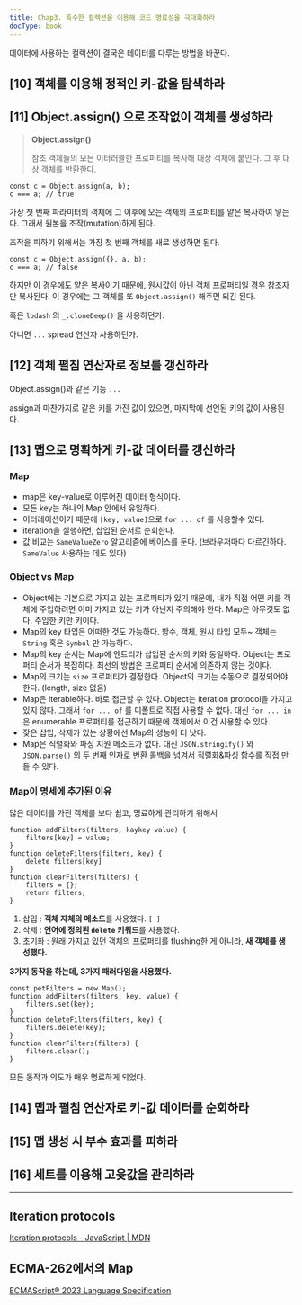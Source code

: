 ```yaml
---
title: Chap3. 특수한 컬렉션을 이용해 코드 명료성을 극대화하라
docType: book
---
```




데이터에 사용하는 컬렉션이 결국은 데이터를 다루는 방법을 바꾼다.

## [10] 객체를 이용해 정적인 키-값을 탐색하라

## [11] Object.assign() 으로 조작없이 객체를 생성하라

> **Object.assign()**
> 
> 
> 참조 객체들의 모든 이터러블한 프로퍼티를 복사해 대상 객체에 붙인다. 그 후 대상 객체를 반환한다.
> 

```tsx
const c = Object.assign(a, b);
c === a; // true
```

가장 첫 번째 파라미터의 객체에 그 이후에 오는 객체의 프로퍼티를 얕은 복사하여 넣는다.
그래서 원본을 조작(mutation)하게 된다.

조작을 피하기 위해서는 가장 첫 번째 객체를 새로 생성하면 된다.

```tsx
const c = Object.assign({}, a, b);
c === a; // false
```

하지만 이 경우에도 얕은 복사이기 때문에, 원시값이 아닌 객체 프로퍼티일 경우 참조자만 복사된다.
이 경우에는 그 객체를 또 `Object.assign()` 해주면 되긴 된다.

혹은 `lodash` 의 `_.cloneDeep()` 을 사용하던가.

아니면 `...` spread 연산자 사용하던가.

## [12] 객체 펼침 연산자로 정보를 갱신하라

Object.assign()과 같은 기능 `...`

assign과 마찬가지로 같은 키를 가진 값이 있으면, 마지막에 선언된 키의 값이 사용된다.

## [13] 맵으로 명확하게 키-값 데이터를 갱신하라

### Map

- map은 key-value로 이루어진 데이터 형식이다.
- 모든 key는 하나의 Map 안에서 유일하다.
- 이터레이션이기 때문에 `[key, value]`으로 `for ... of` 를 사용할수 있다.
- iteration을 실행하면, 삽입된 순서로 순회한다.
- 값 비교는 `SameValueZero` 알고리즘에 베이스를 둔다. (브라우저마다 다르긴하다. `SameValue` 사용하는 데도 있다)

### Object vs Map

- Object에는 기본으로 가지고 있는 프로퍼티가 있기 때문에, 내가 직접 어떤 키를 객체에 주입하려면 이미 가지고 있는 키가 아닌지 주의해야 한다.
Map은 아무것도 없다. 주입한 키만 키이다.
- Map의 key 타입은 어떠한 것도 가능하다. 함수, 객체, 원시 타입 모두~
객체는 `String` 혹은 `Symbol` 만 가능하다.
- Map의 key 순서는 Map에 엔트리가 삽입된 순서의 키와 동일하다.
Object는 프로퍼티 순서가 복잡하다. 최선의 방법은 프로퍼티 순서에 의존하지 않는 것이다.
- Map의 크기는 `size` 프로퍼티가 결정한다.
Object의 크기는 수동으로 결정되어야 한다. (length, size 없음)
- Map은 iterable하다. 바로 접근할 수 있다.
Object는 iteration protocol을 가지고 있지 않다. 그래서 `for ... of` 를 디폴트로 직접 사용할 수 없다. 대신 `for ... in` 은 enumerable 프로퍼티를 접근하기 때문에 객체에서 이건 사용할 수 있다.
- 잦은 삽입, 삭제가 있는 상황에선 Map의 성능이 더 낫다.
- Map은 직렬화와 파싱 지원 메소드가 없다. 대신 `JSON.stringify()` 와 `JSON.parse()` 의 두 번째 인자로 변환 콜백을 넘겨서 직렬화&파싱 함수를 직접 만들 수 있다.

### Map이 명세에 추가된 이유

많은 데이터를 가진 객체를 보다 쉽고, 명료하게 관리하기 위해서

```tsx
function addFilters(filters, kaykey value) {
	filters[key] = value;
}
function deleteFilters(filters, key) {
	delete filters[key]
}
function clearFilters(filters) {
	filters = {};
	return filters;
}
```

1. 삽입 : **객체 자체의 메소드**를 사용했다. `[ ]`
2. 삭제 : **언어에 정의된 `delete` 키워드**를 사용했다.
3. 초기화 : 원래 가지고 있던 객체의 프로퍼티를 flushing한 게 아니라, **새 객체를 생성했다.**

**3가지 동작을 하는데, 3가지 패러다임을 사용했다.**

```tsx
const petFilters = new Map();
function addFilters(filters, key, value) {
	filters.set(key);
}
function deleteFilters(filters, key) {
	filters.delete(key);
}
function clearFilters(filters) {
	filters.clear();
} 
```

모든 동작과 의도가 매우 명료하게 되었다.

## [14] 맵과 펼침 연산자로 키-값 데이터를 순회하라

## [15] 맵 생성 시 부수 효과를 피하라

## [16] 세트를 이용해 고윳값을 관리하라

---

## Iteration protocols

[Iteration protocols - JavaScript | MDN](https://developer.mozilla.org/en-US/docs/Web/JavaScript/Reference/Iteration_protocols)

## ECMA-262에서의 Map

[ECMAScript® 2023 Language Specification](https://tc39.es/ecma262/multipage/keyed-collections.html#sec-map-objects)